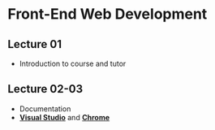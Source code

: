 # Front-End Web Development

## Lecture 01
- Introduction to course and tutor

## Lecture 02-03
- Documentation
- **[Visual Studio](https://code.visualstudio.com/)** and **[Chrome](https://www.google.com/intl/en_uk/chrome/)**

